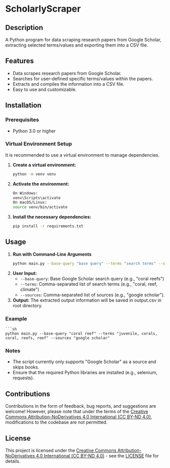 # ScholarlyScraper

## Description
A Python program for data scraping research papers from Google Scholar, extracting selected terms/values and exporting them into a CSV file.

## Features
- Data scrapes research papers from Google Scholar.
- Searches for user-defined specific terms/values within the papers.
- Extracts and compiles the information into a CSV file.
- Easy to use and customizable.

## Installation

### Prerequisites
- Python 3.0 or higher

### Virtual Environment Setup
It is recommended to use a virtual environment to manage dependencies.

1. **Create a virtual environment:**
   ```sh
   python -m venv venv
2. **Activate the environment:**
    ```sh
    On Windows:
    venv\Scripts\activate
    On macOS/Linux: 
    source venv/bin/activate
3. **Install the necessary dependencies:**
    ```sh
    pip install -r requirements.txt

## Usage
1. **Run with Command-Line Arguments**
    ```sh
    python main.py --base-query "base query" --terms "search terms" --sources "google scholar"
2. **User Input:**
    - `--base-query`: Base Google Scholar search query (e.g., "coral reefs")
    - `--terms`: Comma-separated list of search terms (e.g., "coral, reef, climate")
    - `--sources`: Comma-separated list of sources (e.g., "google scholar").
3. **Output:**
    The extracted output information will be saved in output.csv in root directory.

### Example
    ```sh
    python main.py --base-query "coral reef" --terms "juvenile, corals, coral, reefs, reef" --sources "google scholar"
    
### Notes
- The script currently only supports "Google Scholar" as a source and skips books.
- Ensure that the required Python libraries are installed (e.g., selenium, requests).

## Contributions
Contributions in the form of feedback, bug reports, and suggestions are welcome! However, please note that under the terms of the [Creative Commons Attribution-NoDerivatives 4.0 International (CC BY-ND 4.0)](LICENSE), modifications to the codebase are not permitted.

## License
This project is licensed under the [Creative Commons Attribution-NoDerivatives 4.0 International (CC BY-ND 4.0)](LICENSE) - see the [LICENSE](LICENSE) file for details.